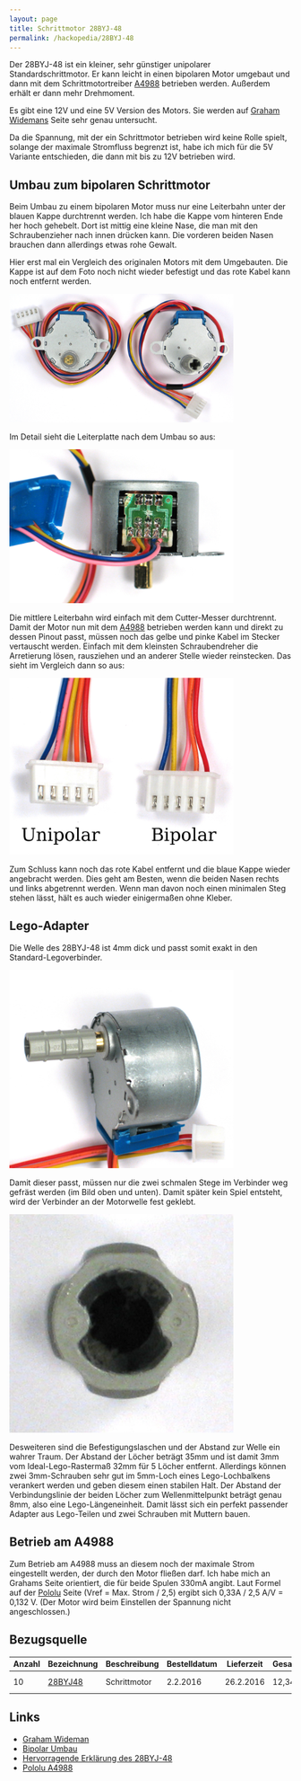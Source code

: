```yaml
---
layout: page
title: Schrittmotor 28BYJ-48
permalink: /hackopedia/28BYJ-48
---
```


Der 28BYJ-48 ist ein kleiner, sehr günstiger unipolarer Standardschrittmotor. Er kann leicht in einen bipolaren Motor umgebaut und dann mit dem Schrittmotortreiber [A4988](/hackopedia/A4988) betrieben werden. Außerdem erhält er dann mehr Drehmoment.

Es gibt eine 12V und eine 5V Version des Motors. Sie werden auf [Graham Widemans](https://grahamwideman.wikispaces.com/Motors-+28BYJ-48+Stepper+motor+notes) Seite sehr genau untersucht. 

Da die Spannung, mit der ein Schrittmotor betrieben wird keine Rolle spielt, solange der maximale Stromfluss begrenzt ist, habe ich mich für die 5V Variante entschieden, die dann mit bis zu 12V betrieben wird.

## Umbau zum bipolaren Schrittmotor

Beim Umbau zu einem bipolaren Motor muss nur eine Leiterbahn unter der blauen Kappe durchtrennt werden. Ich habe die Kappe vom hinteren Ende her hoch gehebelt. Dort ist mittig eine kleine Nase, die man mit den Schraubenzieher nach innen drücken kann. Die vorderen beiden Nasen brauchen dann allerdings etwas rohe Gewalt.

Hier erst mal ein Vergleich des originalen Motors mit dem Umgebauten. Die Kappe ist auf dem Foto noch nicht wieder befestigt und das rote Kabel kann noch entfernt werden.

<img src="/images/28BYJ-48-Vergleich.JPG" alt="Vergleich Original mit Umbau" width="400px" />

Im Detail sieht die Leiterplatte nach dem Umbau so aus:

<img src="/images/28BYJ-48-BipolarHack.JPG" alt="Bipolar Hack" width="400px" />

Die mittlere Leiterbahn wird einfach mit dem Cutter-Messer durchtrennt. Damit der Motor nun mit dem [A4988](/hackopedia/A4988) betrieben werden kann und direkt zu dessen Pinout passt, müssen noch das gelbe und pinke Kabel im Stecker vertauscht werden. Einfach mit dem kleinsten Schraubendreher die Arretierung lösen, rausziehen und an anderer Stelle wieder reinstecken. Das sieht im Vergleich dann so aus:

<img src="/images/Stecker-28BYJ-48-Unipolar-Bipolar.JPG" alt="Bipolar Steckervergleich" width="400px" />

Zum Schluss kann noch das rote Kabel entfernt und die blaue Kappe wieder angebracht werden. Dies geht am Besten, wenn die beiden Nasen rechts und links abgetrennt werden. Wenn man davon noch einen minimalen Steg stehen lässt, hält es auch wieder einigermaßen ohne Kleber.

## Lego-Adapter

Die Welle des 28BYJ-48 ist 4mm dick und passt somit exakt in den Standard-Legoverbinder. 

<img src="/images/28BYJ-48_mit_Verbinder.JPG" alt="Lego-Verbinder am 28BYJ-48" width="400px" />

Damit dieser passt, müssen nur die zwei schmalen Stege im Verbinder weg gefräst werden (im Bild oben und unten). Damit später kein Spiel entsteht, wird der Verbinder an der Motorwelle fest geklebt.

<img src="/images/Verbinder_fuer_28BYJ-48.JPG" alt="Lego-Verbinder" width="400px" />

Desweiteren sind die Befestigungslaschen und der Abstand zur Welle ein wahrer Traum. Der Abstand der Löcher beträgt 35mm und ist damit 3mm vom Ideal-Lego-Rastermaß 32mm für 5 Löcher entfernt. Allerdings können zwei 3mm-Schrauben sehr gut im 5mm-Loch eines Lego-Lochbalkens verankert werden und geben diesem einen stabilen Halt. Der Abstand der Verbindungslinie der beiden Löcher zum Wellenmittelpunkt beträgt genau 8mm, also eine Lego-Längeneinheit. Damit lässt sich ein perfekt passender Adapter aus Lego-Teilen und zwei Schrauben mit Muttern bauen.


## Betrieb am A4988

Zum Betrieb am A4988 muss an diesem noch der maximale Strom eingestellt werden, der durch den Motor fließen darf. Ich habe mich an Grahams Seite orientiert, die für beide Spulen 330mA angibt. Laut Formel auf der [Pololu](https://www.pololu.com/product/1182) Seite (Vref = Max. Strom / 2,5) ergibt sich 0,33A / 2,5 A/V = 0,132 V. (Der Motor wird beim Einstellen der Spannung nicht angeschlossen.)

## Bezugsquelle

| Anzahl | Bezeichnung | Beschreibung | Bestelldatum | Lieferzeit | Gesamtpreis | Lieferant |
| --- | --- | --- | --- | --- | --- | --- |
| 10 | [28BYJ48](http://www.ebay.de/itm/141496338347) | Schrittmotor | 2.2.2016 | 26.2.2016 | 12,34€ | [tinxi-spain](http://www.ebay.de/usr/tinxi-spain) |

## Links

* [Graham Wideman](https://grahamwideman.wikispaces.com/Motors-+28BYJ-48+Stepper+motor+notes)
* [Bipolar Umbau](http://www.jangeox.be/2013/10/change-unipolar-28byj-48-to-bipolar.html)
* [Hervorragende Erklärung des 28BYJ-48](https://www.youtube.com/watch?v=B86nqDRskVU)
* [Pololu A4988](https://www.pololu.com/product/1182)

